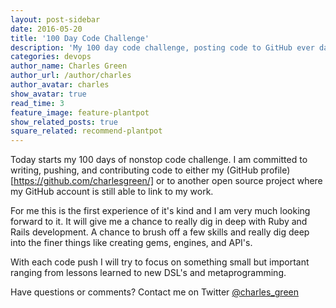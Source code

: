 ```yaml
---
layout: post-sidebar
date: 2016-05-20
title: '100 Day Code Challenge'
description: 'My 100 day code challenge, posting code to GitHub ever day for 100 days.'
categories: devops
author_name: Charles Green
author_url: /author/charles
author_avatar: charles
show_avatar: true
read_time: 3
feature_image: feature-plantpot
show_related_posts: true
square_related: recommend-plantpot
---
```



Today starts my 100 days of nonstop code challenge. I am committed to writing, pushing, and contributing code to either my (GitHub profile)[https://github.com/charlesgreen/] or to another open source project where my GitHub account is still able to link to my work.

For me this is the first experience of it's kind and I am very much looking forward to it. It will give me a chance to really dig in deep with Ruby and Rails development. A chance to brush off a few skills and really dig deep into the finer things like creating gems, engines, and API's.

With each code push I will try to focus on something small but important ranging from lessons learned to new DSL's and metaprogramming.

Have questions or comments? Contact me on Twitter [@charles_green](https://twitter.com/charles_green)
